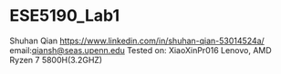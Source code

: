 # ESE5190_Lab1
Shuhan Qian
https://www.linkedin.com/in/shuhan-qian-53014524a/
  email:qiansh@seas.upenn.edu
 Tested on: XiaoXinPr016 Lenovo, AMD Ryzen 7 5800H(3.2GHZ)
